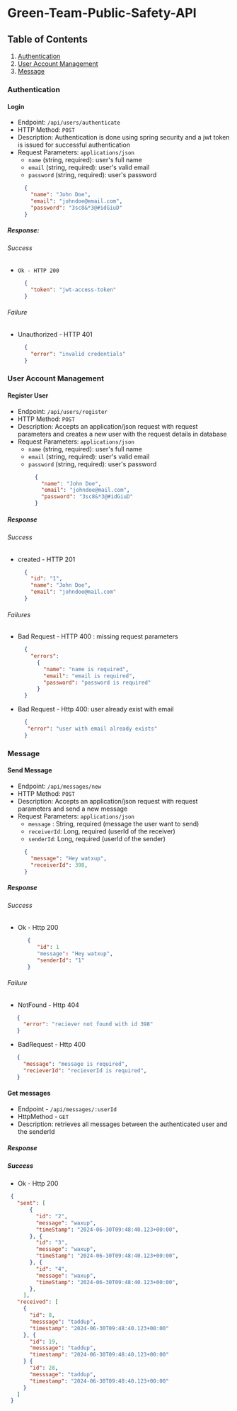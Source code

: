 # Green-Team-Public-Safety-API
## Table of Contents
1. [Authentication](#authentication)
2. [User Account Management](#user-account-management)
3. [Message](#message)

### Authentication
#### Login
- Endpoint: `/api/users/authenticate`
- HTTP Method: `POST`
- Description: Authentication is done using spring security and a jwt token is issued for successful authentication
- Request Parameters: `applications/json`
    * `name` (string, required): user's full name
    * `email` (string, required): user's valid email
    * `password` (string, required): user's password
    ```json
      {
        "name": "John Doe",
        "email": "johndoe@email.com",
        "password": "3sc8&*3@#idGiuD"
      }
    ```

##### Response:
###### Success 
- `Ok - HTTP 200`
  ```json
    {
      "token": "jwt-access-token"
    }
  ```
###### Failure 
- Unauthorized - HTTP 401
  ```json
    {
      "error": "invalid credentials"
    }
  ```
  
### User Account Management
#### Register User
- Endpoint:  `/api/users/register`
- HTTP Method: `POST`
- Description: Accepts an application/json request with request parameters and creates a new user with the request details in database
- Request Parameters: `applications/json`
  * `name` (string, required): user's full name
  * `email` (string, required): user's valid email
  * `password` (string, required): user's password
    ```json
      {
        "name": "John Doe",
        "email": "johndoe@mail.com",
        "password": "3sc8&*3@#idGiuD"
      }
    ```

##### Response
###### Success 
- created - HTTP 201
  ```json
    {
      "id": "1",
      "name": "John Doe",
      "email": "johndoe@mail.com"
    }
  ```
###### Failures 
- Bad Request - HTTP 400 : missing request parameters
  ```json
    {
      "errors":
        {
          "name": "name is required",
          "email": "email is required",
          "password": "password is required"
        }
    }
  ```
- Bad Request - Http 400: user already exist with email
    ```json
      {
       "error": "user with email already exists"
      }
    ```
  
### Message
#### Send Message
- Endpoint:  `/api/messages/new`
- HTTP Method: `POST`
- Description: Accepts an application/json request with request parameters and send a new message
- Request Parameters: `applications/json`
  * `message` : String, required (message the user want to send)
  * `receiverId`: Long, required (userId of the receiver)
  * `senderId`: Long, required (userId of the sender)
  ```json
    {
      "message": "Hey watxup",
      "receiverId": 398,
    }
  ```
##### Response
###### Success
- Ok - Http 200
  ```json
     {
        "id": 1
        "message": "Hey watxup",
        "senderId": "1"
     }
  ```
###### Failure
- NotFound - Http 404
 ```json
    {
      "error": "reciever not found with id 398"
    }
 ```
- BadRequest - Http 400
 ```json
    {
      "message": "message is required",
      "recieverId": "recieverId is required",
    }
 ```
#### Get messages
- Endpoint - `/api/messages/:userId`
- HttpMethod - `GET`
- Description: retrieves all messages between the authenticated user and the senderId
##### Response
##### Success
- Ok - Http 200
 ```json
  {
    "sent": [
        {
          "id": "2",
          "message": "waxup",
          "timeStamp": "2024-06-30T09:48:40.123+00:00",
        }, {
          "id": "3",
          "message": "waxup",
          "timeStamp": "2024-06-30T09:48:40.123+00:00",
        }, {
          "id": "4",
          "message": "waxup",
          "timeStamp": "2024-06-30T09:48:40.123+00:00",
        },
      ],
    "received": [
      {
        "id": 8,
        "messsage": "taddup",
        "timestamp": "2024-06-30T09:48:40.123+00:00"
      }, {
        "id": 19,
        "messsage": "taddup",
        "timestamp": "2024-06-30T09:48:40.123+00:00" 
      } {
        "id": 28,
        "messsage": "taddup",
        "timestamp": "2024-06-30T09:48:40.123+00:00"
      }
    ]
  }
```
